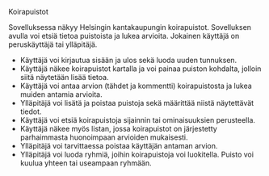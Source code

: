 Koirapuistot

Sovelluksessa näkyy Helsingin kantakaupungin koirapuistot. Sovelluksen avulla voi etsiä tietoa puistoista ja lukea arvioita.
Jokainen käyttäjä on peruskäyttäjä tai ylläpitäjä.

- Käyttäjä voi kirjautua sisään ja ulos sekä luoda uuden tunnuksen.
- Käyttäjä näkee koirapuistot kartalla ja voi painaa puiston kohdalta, jolloin siitä näytetään lisää tietoa.
- Käyttäjä voi antaa arvion (tähdet ja kommentti) koirapuistosta ja lukea muiden antamia arvioita.
- Ylläpitäjä voi lisätä ja poistaa puistoja sekä määrittää niistä näytettävät tiedot.
- Käyttäjä voi etsiä koirapuistoja sijainnin tai ominaisuuksien perusteella.
- Käyttäjä näkee myös listan, jossa koirapuistot on järjestetty parhaimmasta huonoimpaan arvioiden mukaisesti.
- Ylläpitäjä voi tarvittaessa poistaa käyttäjän antaman arvion.
- Ylläpitäjä voi luoda ryhmiä, joihin koirapuistoja voi luokitella. Puisto voi kuulua yhteen tai useampaan ryhmään.

